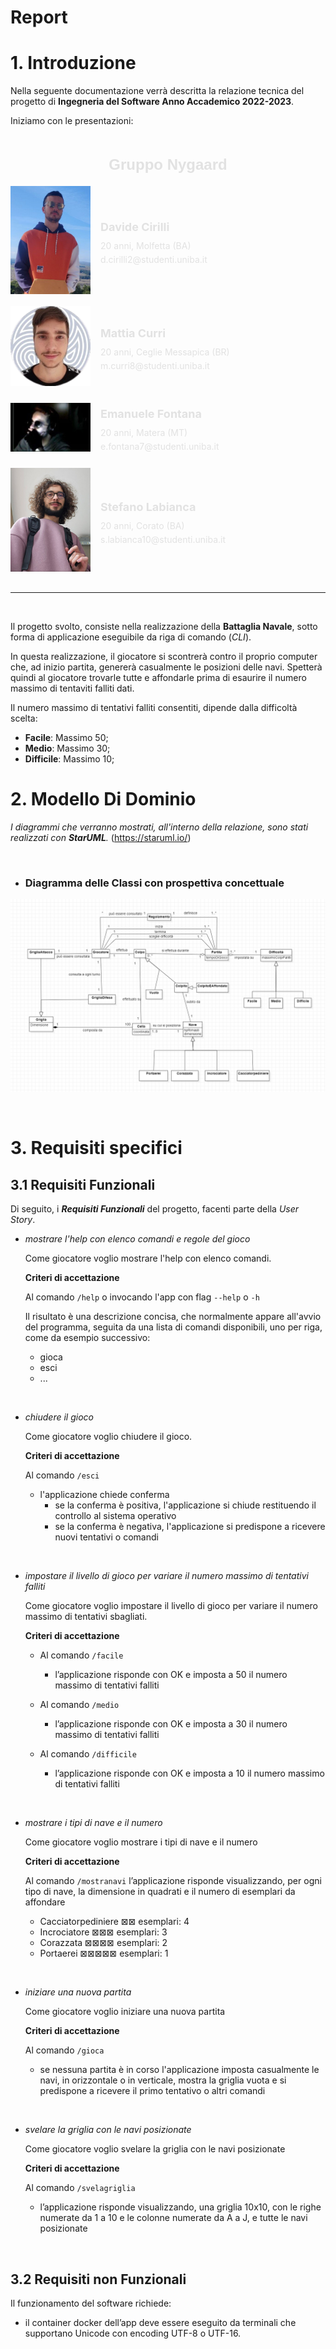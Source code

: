 # Report

# 1. Introduzione
Nella seguente documentazione verrà descritta la relazione tecnica del progetto di **Ingegneria del Software Anno Accademico 2022-2023**.

Iniziamo con le presentazioni:

<style>
    .title-container{
        display: flex;
        justify-content: center;
        align-items: center;
    }

    .title {
        color: #e2e2e2;
        font-family: 'Montserrat', sans-serif;
        font-size: 24px;
    }

    .gallery {
        display: grid;
        gap: 16px;
    }

    .gallery img {
        width: 100%;
        height: 100%;
    }

    .item {
        width: 128px;
        height: auto;
    }

    .student {
        display: flex;
        flex-direction: row;
        align-items: center;
    }

    .info {
        margin-left: 1rem;
    }

    .info p {
        color: #e2e2e2;
    }

    .name {
        font-size: 18px;
        font-weight: 700;
        line-height: 16px;
    }

    .email, .live {
        font-size: 14px;
        font-weight: 400;
        line-height: 8px;
    }
</style>

<div class="title-container">
    <h2 class="title"> Gruppo Nygaard </h2>
</div>

<div class="gallery">
    <div class="student">
        <div class="item">
            <img src="./img/membri/cirilli.jpg" alt="Davy592">
        </div>
        <div class="info">
            <p class="name"> Davide Cirilli</p>
            <p class="live"> 20 anni, Molfetta (BA) </p>
            <p class="email"> d.cirilli2@studenti.uniba.it </p>
        </div>
    </div>
    <div class="student">
        <div class="item">
            <img src="./img/membri/curri.png" alt="mattiacurri">
        </div>
        <div class="info">
            <p class="name"> Mattia Curri </p>
            <p class="live"> 20 anni, Ceglie Messapica (BR) </p>
            <p class="email"> m.curri8@studenti.uniba.it </p>
        </div>
    </div>
    <div class="student">
        <div class="item">
            <img src="./img/membri/fontana.jpg" alt="Fonty02">
        </div>
        <div class="info">
            <p class="name"> Emanuele Fontana </p>
            <p class="live"> 20 anni, Matera (MT) </p>
            <p class="email"> e.fontana7@studenti.uniba.it </p>
        </div>
    </div>
    <div class="student">
        <div class="item">
            <img src="./img/membri/labianca.jpg" alt="Stefano-Labianca">
        </div>
        <div class="info">
            <p class="name"> Stefano Labianca</p>
            <p class="live"> 20 anni, Corato (BA) </p>
            <p class="email"> s.labianca10@studenti.uniba.it </p>
        </div>
    </div>
    <div class="student">
        <div class="item">
        </div>
        <div class="info">
        </div>
    </div>
</div>

---

<br>

Il progetto svolto, consiste nella realizzazione della **Battaglia Navale**, sotto forma di applicazione eseguibile da riga di comando (*CLI*).

In questa realizzazione, il giocatore si scontrerà contro il proprio computer che, ad inizio partita, genererà casualmente le posizioni delle navi. 
Spetterà quindi al giocatore trovarle tutte e affondarle prima di esaurire il numero massimo di tentaviti falliti dati.

Il numero massimo di tentativi falliti consentiti, dipende dalla difficoltà scelta:
* **Facile**: Massimo 50;
* **Medio**: Massimo 30;
* **Difficile**: Massimo 10;

# 2. Modello Di Dominio

*I diagrammi che verranno mostrati, all'interno della relazione, sono stati realizzati
con **StarUML**.* (https://staruml.io/)

<br/>

- ### Diagramma delle Classi con prospettiva concettuale

![diagramma](img/ModelloDominio.png)

  <br/>


# 3. Requisiti specifici

## 3.1 Requisiti Funzionali

Di seguito, i ***Requisiti Funzionali*** del progetto, facenti parte della *User Story*.

- *mostrare l'help con elenco comandi e regole del gioco*

  Come giocatore voglio mostrare l'help con elenco comandi.

  **Criteri di accettazione**

  Al comando ```/help```
  o invocando l'app con flag ```--help``` o ```-h```

  Il risultato è una descrizione concisa, che normalmente appare all'avvio del
  programma, seguita da una lista di comandi disponibili,
  uno per riga, come da esempio successivo:

  - gioca
  - esci
  - ...

<br/>

- *chiudere il gioco*

  Come giocatore voglio chiudere il gioco.

  **Criteri di accettazione**
  
  Al comando ```/esci```

    - l'applicazione chiede conferma
        - se la conferma è positiva, l'applicazione si chiude restituendo il controllo al sistema operativo
        - se la conferma è negativa, l'applicazione si predispone a ricevere nuovi tentativi o comandi

<br/>

- *impostare il livello di gioco per variare il numero massimo di tentativi falliti*

  Come giocatore voglio impostare il livello di gioco per variare il numero massimo di tentativi sbagliati.

  **Criteri di accettazione**
  - Al comando ```/facile```

    - l’applicazione risponde con OK e imposta a 50 il numero massimo di tentativi falliti

  - Al comando ```/medio```

    - l’applicazione risponde con OK e imposta a 30 il numero massimo di tentativi falliti

  - Al comando ```/difficile```

    - l’applicazione risponde con OK e imposta a 10 il numero massimo di tentativi falliti

<br/>

- *mostrare i tipi di nave e il numero*

  Come giocatore voglio mostrare i tipi di nave e il numero
  
  **Criteri di accettazione**

  Al comando ```/mostranavi``` l’applicazione risponde visualizzando, per ogni tipo di nave, la dimensione in quadrati e il numero di esemplari da affondare
  
  -    Cacciatorpediniere ⊠⊠ esemplari: 4
  -    Incrociatore ⊠⊠⊠ esemplari: 3 
  -    Corazzata ⊠⊠⊠⊠ esemplari: 2 
  -    Portaerei ⊠⊠⊠⊠⊠ esemplari: 1

<br/>

- *iniziare una nuova partita*

  Come giocatore voglio iniziare una nuova partita

  **Criteri di accettazione**

  Al comando ```/gioca```

    - se nessuna partita è in corso l'applicazione imposta casualmente le navi, in orizzontale o in verticale, mostra la griglia vuota e si predispone a ricevere il primo tentativo o altri comandi

<br/>

- *svelare la griglia con le navi posizionate*

  Come giocatore voglio svelare la griglia con le navi posizionate

  **Criteri di accettazione**

  Al comando ```/svelagriglia```

    - l’applicazione risponde visualizzando, una griglia 10x10, con le righe numerate da 1 a 10 e le colonne numerate da A a J, e tutte le navi posizionate

<br/>

## 3.2 Requisiti non Funzionali

Il funzionamento del software richiede:

- il container docker dell’app deve essere eseguito da terminali che supportano Unicode con encoding UTF-8 o UTF-16.

<br/>